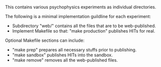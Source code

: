 This contains various psychophysics experiments as individual directories.

The following is a minimal implementation guildline for each experiment:
  * Subdirectory "web/" contains all the files that are to be web-published.
  * Implement Makefile so that: "make production" publishes HITs for real.

Optional Makefile sections can include:
  * "make prep" prepares all necessary stuffs prior to publishing.
  * "make sandbox" publishes HITs into the sandbox.
  * "make remove" removes all the web-published files.
